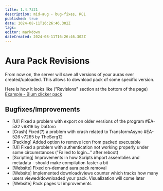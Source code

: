 ```yaml
---
title: 1.4.7321
description: mid-aug - bug-fixes, RC1
published: true
date: 2024-08-11T16:26:46.302Z
tags: 
editor: markdown
dateCreated: 2024-08-11T16:26:46.302Z
---
```


# Aura Pack Revisions
From now on, the server will save all versions of your auras ever created/uploaded. This allows to download pack of some specific version. 

Here is how it looks like ("Revisions" section at the bottom of the page)
[Example - Blum clicker pack](https://eyeauras.net/share/S20240606142306qxWxc7fy40p6)

## Bugfixes/Improvements
- [UI] Fixed a problem with export on older versions of the program #EA-532 v6819 by DaDoro
- [Crash] Fixed(?) a problem with crash related to TransformAsync #EA-526 v7265 by TheSerg12
- [Packing] Added option to remove icon from packed executable
- [UI] Fixed a problem with authentication not working properly under some circumstances ("Failed to login..." after reboot)
- [Scripting] Improvements in how Scripts import assemblies and metadata - should make compilation faster a bit
- [Website] Fixed on-demand aura pack removal 
- [Website] Implemented download/views counter which tracks how many users viewed/downloaded your pack. Visualization will come later
- [Website] Pack pages UI improvements

